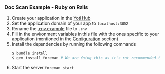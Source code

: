 ### Doc Scan Example - Ruby on Rails

1. Create your application in the [Yoti Hub](https://hub.yoti.com)
1. Set the application domain of your app to `localhost:3002`
1. Rename the [.env.example](.env.example) file to `.env`
1. Fill in the environment variables in this file with the ones specific to your application (mentioned in the [Configuration](#configuration) section)
1. Install the dependencies by running the following commands
    ```ruby
    $ bundle install
    $ gem install foreman # We are doing this as it's not recommended to include foreman in your Gemfile
    ```
1. Start the server `foreman start`
